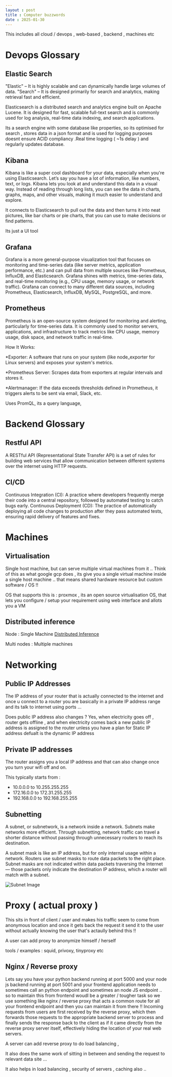 ```yaml
---
layout : post
title : Computer buzzwords
date : 2025-01-30
---
```


This includes all cloud / devops , web-based , backend , machines etc 

# Devops Glossary


## Elastic Search 
"Elastic" – It is highly scalable and can dynamically handle large volumes of data.
"Search" – It is designed primarily for search and analytics, making retrieval fast and efficient.

Elasticsearch is a distributed search and analytics engine built on Apache Lucene. It is designed for fast, scalable full-text search and is commonly used for log analysis, real-time data indexing, and search applications.

Its a search engine with some database like properties, so its optimised for search , stores data in a json format and is used for logging purposes doesnt ensure ACID compliancy .Real time logging ( ~1s delay ) and regularly updates database. 


## Kibana 
Kibana is like a super cool dashboard for your data, especially when you're using Elasticsearch. Let’s say you have a lot of information, like numbers, text, or logs. Kibana lets you look at and understand this data in a visual way. Instead of reading through long lists, you can see the data in charts, graphs, maps, and other visuals, making it much easier to understand and explore.

It connects to Elasticsearch to pull out the data and then turns it into neat pictures, like bar charts or pie charts, that you can use to make decisions or find patterns.

Its just a UI tool 


## Grafana 

Grafana is a more general-purpose visualization tool that focuses on monitoring and time-series data (like server metrics, application performance, etc.) and can pull data from multiple sources like Prometheus, InfluxDB, and Elasticsearch. Grafana shines with metrics, time-series data, and real-time monitoring (e.g., CPU usage, memory usage, or network traffic). Grafana can connect to many different data sources, including Prometheus, Elasticsearch, InfluxDB, MySQL, PostgreSQL, and more.


## Prometheus

Prometheus is an open-source system designed for monitoring and alerting, particularly for time-series data. It is commonly used to monitor servers, applications, and infrastructure to track metrics like CPU usage, memory usage, disk space, and network traffic in real-time.

How It Works:

*Exporter: A software that runs on your system (like node_exporter for Linux servers) and exposes your system's metrics.

*Prometheus Server: Scrapes data from exporters at regular intervals and stores it.

*Alertmanager: If the data exceeds thresholds defined in Prometheus, it triggers alerts to be sent via email, Slack, etc.

Uses PromQL, its a query language, 


 

# Backend Glossary 

## Restful API 

A RESTful API (Representational State Transfer API) is a set of rules for building web services that allow communication between different systems over the internet using HTTP requests.


## CI/CD 
Continuous Integration (CI): A practice where developers frequently merge their code into a central repository, followed by automated testing to catch bugs early.
Continuous Deployment (CD): The practice of automatically deploying all code changes to production after they pass automated tests, ensuring rapid delivery of features and fixes.





# Machines 

## Virtualisation
Single host machine, but can serve multiple virtual machines from it .. Think of this as what google gcp does , its give you a single virtual machine inside a single host machine .. that means shared hardware resource but custom software / OS !!

OS that supports this is : proxmox , its an open source virtualisation OS, that lets you configure / setup your requirement using web interface and allots you a VM 

## Distributed inference 

Node : Single Machine
[Distributed Inference](https://docs.vllm.ai/en/latest/serving/distributed_serving.html)

Multi nodes : Multiple machines





# Networking 

## Public IP Addresses
The IP address of your router that is actually connected to the internet and once u connect to a router you are basically in a private IP address range and its talk to internet using ports ...

Does public IP address also changes ? 
Yes, when electricity goes off , router gets offline , and when electricity comes back a new public IP address is assigned to the router unless you have a plan for Static IP address defualt is the dynamic IP address 

## Private IP addresses 
The router assigns you a local IP address and that can also change once you turn your wifi off and on. 

This typically starts from : 

* 10.0.0.0 to 10.255.255.255 
* 172.16.0.0 to 172.31.255.255
* 192.168.0.0 to 192.168.255.255

## Subnetting 
A subnet, or subnetwork, is a network inside a network. Subnets make networks more efficient. Through subnetting, network traffic can travel a shorter distance without passing through unnecessary routers to reach its destination.

A subnet mask is like an IP address, but for only internal usage within a network. Routers use subnet masks to route data packets to the right place. Subnet masks are not indicated within data packets traversing the Internet — those packets only indicate the destination IP address, which a router will match with a subnet.

![Subnet Image](https://cf-assets.www.cloudflare.com/slt3lc6tev37/2pBqIHUTSlxI7EW9XZPKf3/551ab3390ab9ab86fee15c73fd245f6c/subnet-diagram.svg)


# Proxy ( actual proxy ) 

This sits in front of client / user and makes his traffic seem to come from anonymous location and once it gets back the request it send it to the user without actually knowing the user that's actaully behind this !! 

A user can add proxy to anonymize himself / herself  

tools / examples : squid, privoxy, tinyproxy etc  

## Nginx / Reverse proxy

Lets say you have your python backend running at port 5000 and your node js backend running at port 5001 and your frontend application needs to sometimes call an python endpoint and sometimes an node JS endpoint .. so to maintain this from frontend woudl be a greater / tougher task so we use something like nginx / reverse proxy that acts a common route for all your frontend endpoint and then you can maintain it from there !! 
Incoming requests from users are first received by the reverse proxy, which then forwards those requests to the appropriate backend server to process and finally sends the response back to the client as if it came directly from the reverse proxy server itself, effectively hiding the location of your real web servers.

A server can add reverse proxy to do load balancing , 

It also does the same work of sitting in between and sending the request to relevant data site ... 

It also helps in load balancing , security of servers , caching also .. 
















